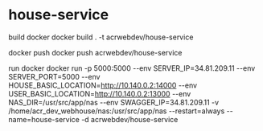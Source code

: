 # house-service

build docker
docker build . -t acrwebdev/house-service

docker push
docker push acrwebdev/house-service

run docker
docker run -p 5000:5000 --env SERVER_IP=34.81.209.11 --env SERVER_PORT=5000 --env HOUSE_BASIC_LOCATION=http://10.140.0.2:14000 --env USER_BASIC_LOCATION=http://10.140.0.2:13000 --env NAS_DIR=/usr/src/app/nas --env SWAGGER_IP=34.81.209.11 -v /home/acr_dev_webhouse/nas:/usr/src/app/nas --restart=always --name=house-service -d acrwebdev/house-service
